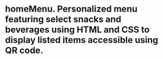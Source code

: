 # homeMenu. Personalized menu featuring select snacks and beverages using HTML and CSS to display listed items accessible using QR code.
